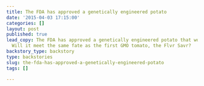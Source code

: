 ```yaml
---
title: The FDA has approved a genetically engineered potato
date: '2015-04-03 17:15:00'
categories: []
layout: post
published: true
lead_copy: The FDA has approved a genetically engineered potato that won't bruise.
  Will it meet the same fate as the first GMO tomato, the Flvr Savr?
backstory_type: backstory
type: backstories
slug: the-fda-has-approved-a-genetically-engineered-potato
tags: []

---
```

